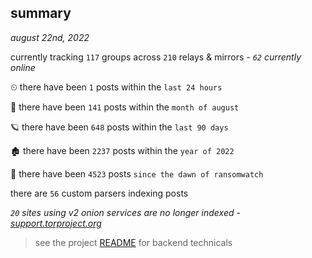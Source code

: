 
## summary
_august 22nd, 2022_

currently tracking `117` groups across `210` relays & mirrors - _`62` currently online_

⏲ there have been `1` posts within the `last 24 hours`

🦈 there have been `141` posts within the `month of august`

🪐 there have been `648` posts within the `last 90 days`

🏚 there have been `2237` posts within the `year of 2022`

🦕 there have been `4523` posts `since the dawn of ransomwatch`

there are `56` custom parsers indexing posts

_`20` sites using v2 onion services are no longer indexed - [support.torproject.org](https://support.torproject.org/onionservices/v2-deprecation/)_

> see the project [README](https://github.com/joshhighet/ransomwatch#ransomwatch--) for backend technicals
